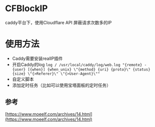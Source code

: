 # CFBlockIP
caddy平台下，使用Cloudflare API 屏蔽请求次数多的IP

# 使用方法
* Caddy需要安装realIP插件
* 开启Caddy的log
``
log / /usr/local/caddy/log/web.log "{remote} - {user} [{when}] {when_unix} \"{method} {uri} {proto}\" {status} {size} \"{>Referer}\" \"{>User-Agent}\""
``
* 自定义脚本
* 添加定时任务（比如可以使用宝塔面板的定时任务）

## 参考
[https://www.moeelf.com/archives/14.html](https://www.moeelf.com/archives/14.html)
